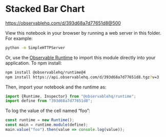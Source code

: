 # Stacked Bar Chart

https://observablehq.com/d/393d68a7d77651d8@500

View this notebook in your browser by running a web server in this folder. For
example:

~~~sh
python -m SimpleHTTPServer
~~~

Or, use the [Observable Runtime](https://github.com/observablehq/runtime) to
import this module directly into your application. To npm install:

~~~sh
npm install @observablehq/runtime@4
npm install https://api.observablehq.com/d/393d68a7d77651d8.tgz?v=3
~~~

Then, import your notebook and the runtime as:

~~~js
import {Runtime, Inspector} from "@observablehq/runtime";
import define from "393d68a7d77651d8";
~~~

To log the value of the cell named “foo”:

~~~js
const runtime = new Runtime();
const main = runtime.module(define);
main.value("foo").then(value => console.log(value));
~~~
